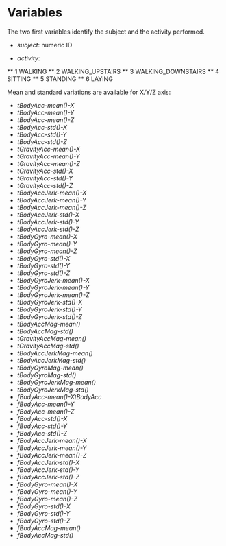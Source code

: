 # Variables

The two first variables identify the subject and the activity performed. 

* *subject*: numeric ID

* *activity*:

** 1 WALKING
** 2 WALKING_UPSTAIRS
** 3 WALKING_DOWNSTAIRS
** 4 SITTING
** 5 STANDING
** 6 LAYING

Mean and standard variations are available for X/Y/Z axis:

* *tBodyAcc-mean()-X*
* *tBodyAcc-mean()-Y*
* *tBodyAcc-mean()-Z*
* *tBodyAcc-std()-X*
* *tBodyAcc-std()-Y*
* *tBodyAcc-std()-Z*
* *tGravityAcc-mean()-X*
* *tGravityAcc-mean()-Y*
* *tGravityAcc-mean()-Z*
* *tGravityAcc-std()-X*
* *tGravityAcc-std()-Y*
* *tGravityAcc-std()-Z*
* *tBodyAccJerk-mean()-X*
* *tBodyAccJerk-mean()-Y*
* *tBodyAccJerk-mean()-Z*
* *tBodyAccJerk-std()-X*
* *tBodyAccJerk-std()-Y*
* *tBodyAccJerk-std()-Z*
* *tBodyGyro-mean()-X*
* *tBodyGyro-mean()-Y*
* *tBodyGyro-mean()-Z*
* *tBodyGyro-std()-X*
* *tBodyGyro-std()-Y*
* *tBodyGyro-std()-Z*
* *tBodyGyroJerk-mean()-X*
* *tBodyGyroJerk-mean()-Y*
* *tBodyGyroJerk-mean()-Z*
* *tBodyGyroJerk-std()-X*
* *tBodyGyroJerk-std()-Y*
* *tBodyGyroJerk-std()-Z*
* *tBodyAccMag-mean()*
* *tBodyAccMag-std()*
* *tGravityAccMag-mean()*
* *tGravityAccMag-std()*
* *tBodyAccJerkMag-mean()*
* *tBodyAccJerkMag-std()*
* *tBodyGyroMag-mean()*
* *tBodyGyroMag-std()*
* *tBodyGyroJerkMag-mean()*
* *tBodyGyroJerkMag-std()*
* *fBodyAcc-mean()-XtBodyAcc*
* *fBodyAcc-mean()-Y*
* *fBodyAcc-mean()-Z*
* *fBodyAcc-std()-X*
* *fBodyAcc-std()-Y*
* *fBodyAcc-std()-Z*
* *fBodyAccJerk-mean()-X*
* *fBodyAccJerk-mean()-Y*
* *fBodyAccJerk-mean()-Z*
* *fBodyAccJerk-std()-X*
* *fBodyAccJerk-std()-Y*
* *fBodyAccJerk-std()-Z*
* *fBodyGyro-mean()-X*
* *fBodyGyro-mean()-Y*
* *fBodyGyro-mean()-Z*
* *fBodyGyro-std()-X*
* *fBodyGyro-std()-Y*
* *fBodyGyro-std()-Z*
* *fBodyAccMag-mean()*
* *fBodyAccMag-std()*